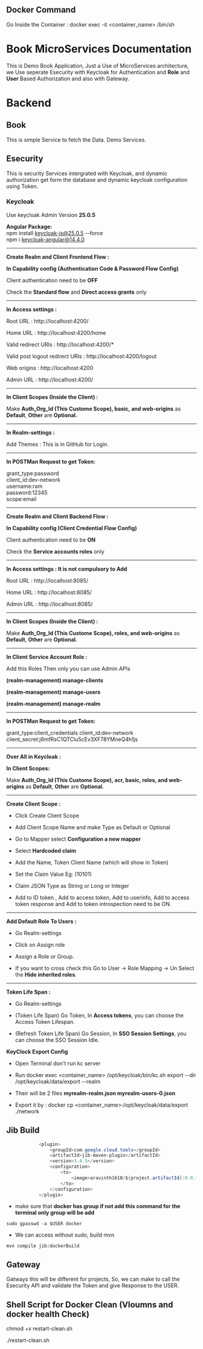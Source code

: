 ## Docker Command  

Go Inside the Container : docker exec -it <container_name> /bin/sh  

# Book MicroServices Documentation

This is Demo Book Application, Just a Use of MicroServices architecture,  we Use seperate Esecurity with Keycloak for Authentication and **Role** and **User** Based Authorization and also with Gateway.  

# Backend

## Book 

This is simple Service to fetch the Data. Demo Services.  

## Esecurity

This is security Services intergrated with Keycloak, and dynamic authorization get form the database and dynamic keycloak configuration using Token.

### Keycloak 

Use keycloak Admin Version **25.0.5**

**Angular Package:**   
npm install keycloak-js@25.0.5 --force   
npm i keycloak-angular@14.4.0

---

**Create Realm and Client Frontend Flow :**  

**In Capability config (Authentication Code & Password Flow Config)**

Client authentication need to be **OFF**

Check the **Standard flow** and **Direct access grants** only 

---

**In Access settings :**

Root URL : http://localhost:4200/  

Home URL : http://localhost:4200/home  

Valid redirect URIs : http://localhost:4200/*  

Valid post logout redirect URIs : http://localhost:4200/logout  

Web origins : http://localhost:4200  

Admin URL  : http://localhost:4200/

---

**In Client Scopes (Inside the Client) :**

Make **Auth_Org_Id (This Custome Scope), basic, and web-origins** as **Default**,  **Other** are **Optional.**

---

**In Realm-settings :**  

Add Themes : This is in GitHub for Login.

---

**In POSTMan Request to get Token:**

grant_type:password  
client_id:dev-network  
username:ram  
password:12345  
scope:email

---
**Create Realm and Client Backend Flow :**  

**In Capability config (Client Credential Flow Config)**  

Client authentication need to be **ON**

Check the **Service accounts roles** only 

---

**In Access settings : It is not compulsory to Add**

Root URL : http://localhost:8085/  

Home URL : http://localhost:8085/  

Admin URL  : http://localhost:8085/

---

**In Client Scopes (Inside the Client) :**

Make **Auth_Org_Id (This Custome Scope), roles, and web-origins** as **Default**,  **Other** are **Optional.**  

---

**In Client Service Account Role :**  

Add this Roles Then only you can use Admin APIs

**(realm-management) manage-clients**

**(realm-management) manage-users**

**(realm-management) manage-realm**

---

**In POSTMan Request to get Token:**

grant_type:client_credentials
client_id:dev-network
client_secret:j6mfRsC1QTClu5cEv3XF78YMneQ4h1js

---

**Over All in Keycloak :**

**In Client Scopes:**  

Make **Auth_Org_Id (This Custome Scope), acr, basic, roles, and web-origins** as **Default**,  **Other** are **Optional.**  

----

**Create Client Scope :**

 * Click Create Client Scope 

 * Add Client Scope Name and make Type as Default or Optional
  
 * Go to Mapper select **Configuration a new mapper**

 * Select **Hardcoded claim**  

 * Add the Name, Token Client Name (which will show in Token)

 * Set the Claim Value Eg: (10101)
 
 * Claim JSON Type as String or Long or Integer
  
 * Add to ID token , Add to access token, Add to userinfo, Add to access token response and Add to token introspection need to be ON.

---

**Add Default Role To Users :**

 * Go Realm-settings

 * Click on Assign role
  
 * Assign a Role or Group.

 * If you want to cross check this Go to User -> Role Mapping -> Un Select the **Hide inherited roles**.

---

**Token Life Span :**

 * Go Realm-settings

 * (Token Life Span) Go Token, In **Access tokens**, you can choose the Access Token Lifespan.

 *   (Refresh Token Life Span) Go Session, In **SSO Session Settings**, you can choose the SSO Session Idle.  
 
**KeyClock Export Config**
  
  * Open Terminal don't run kc server
  
  * Run docker exec <container_name> /opt/keycloak/bin/kc.sh export --dir /opt/keycloak/data/export --realm <realm-name>
  
  * Their will be 2 files **myrealm-realm.json myrealm-users-0.json**
  
  * Export it by : docker cp <container_name>:/opt/keycloak/data/export ./network

## Jib Build

```Java
			<plugin>
				<groupId>com.google.cloud.tools</groupId>
				<artifactId>jib-maven-plugin</artifactId>
				<version>3.4.5</version>
				<configuration>
					<to>
						<image>aravinth1610/${project.artifactId}:0.0.1</image>
					</to>
				</configuration>
			</plugin>
```

  * make sure that **docker has group if not add this command for the terminal only group will be add**

```Docker
sudo gpasswd -a $USER docker
```

  * We can access without sudo, build mvn

```MVN
mvn compile jib:dockerBuild
```

## Gateway

Gatways this will be different for projects, So, we can make to call the Esecurity API and validate the Token and give Response to the USER.



## Shell Script for Docker Clean (Vloumns and docker health Check)
chmod +x restart-clean.sh

./restart-clean.sh





